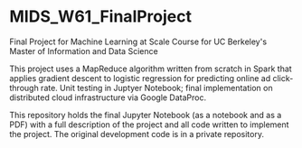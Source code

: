 # MIDS_W61_FinalProject

Final Project for Machine Learning at Scale Course for UC Berkeley's Master of Information and Data Science

This project uses a MapReduce algorithm written from scratch in Spark that applies gradient descent to logistic regression for predicting online ad click-through rate. Unit testing in Juptyer Notebook; final implementation on distributed cloud infrastructure via Google DataProc.

This repository holds the final Jupyter Notebook (as a notebook and as a PDF) with a full description of the project and all code written to implement the project.  The original development code is in a private repository.
